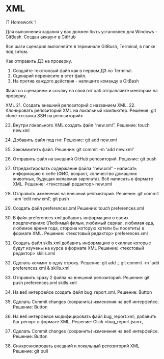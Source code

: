 # XML
IT Homework 1

Для выполнения задания у вас должен быть установлен для Windows - GitBash.
Создан аккаунт в GitHub

Все шаги сценария выполняйте в терминале GitBush, Terminal, в папке под гитом.

Как отправить ДЗ на проверку.
 1. Создайте текстоовый файл как в первом ДЗ по Terminal.
 2. Сценарий перенесите в этот файл.
 3. На против каждого действия - напишите команду в GitBash

Файл со сценарием и ссылку на свой гит хаб отправляйте менторам на проверку.

XML
 21. Создать внешний репозиторий c названием XML.
 22. Клонировать репозиторий XML на локальный компьютер.
    Решение: git clone <ссылка SSH на репозиторий> 
 
 23. Внутри локального XML создать файл “new.xml”.
    Решение: touch new.xml
    
 24. Добавить файл под гит.
    Решение: git add new.xml
    
 25. Закоммитить файл.
    Решение: git commit -m 'add new.xml' 
 
 26. Отправить файл на внешний GitHub репозиторий.
    Решение: git push 
 
 27. Отредактировать содержание файла “new.xml” - написать информацию о себе (ФИО, возраст, количество домашних животных, будущая желаемая зарплата). Всё написать в формате XML.
    Решение: <текстовый редактор> new.xml 
 
 28. Отправить изменения на внешний репозиторий.
    Решение: git commit -am 'edit new.xml'; git push
    
 29. Создать файл preferences.xml
    Решение: touch preferences.xml 
 
 30. В файл preferences.xml добавить информацию о своих предпочтениях (Любимый фильм, любимый сериал, любимая еда, любимое время года, сторона которую хотели бы посетить) в формате XML.
    Решение: <текстовый редактор> preferences.xml 
 
 31. Создать файл sklls.xml добавить информацию о скиллах которые будут изучены на курсе в формате XML
    Решение: <текстовый редактор> skills.xml 
 
 32. Сделать коммит в одну строку.
    Решение: git add .; git commit -m 'add preferences.xml & skills.xml' 
 
 33. Отправить сразу 2 файла на внешний репозиторий.
    Решение: git push preferences.xml skills.xml
 
 34. На веб интерфейсе создать файл bug_report.xml.
    Решение: Button <create new file> 
 
 35. Сделать Commit changes (сохранить) изменения на веб интерфейсе.
    Решение: Button <Commit new file> 
 
 36. На веб интерфейсе модифицировать файл bug_report.xml, добавить баг репорт в формате XML.
    Решение: Click <bug_report.json>, <edit this file>
 
 37. Сделать Commit changes (сохранить) изменения на веб интерфейсе.
    Решение: Button <Commit new file> 
 
 38. Синхронизировать внешний и локальный репозиторий XML
    Решение: git pull

